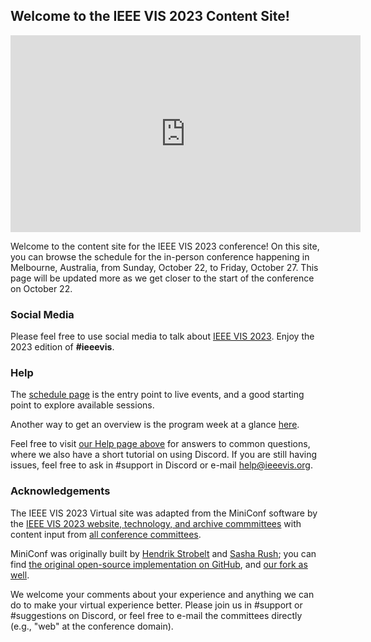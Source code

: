 ## Welcome to the IEEE VIS 2023 Content Site!
<!-- <div class="embed-responsive embed-responsive-16by9 mb-4">
<iframe class="" width="560" height="315" src="https://www.youtube.com/embed/1kqiJU4eShQ?rel=0" frameborder="0" allow="accelerometer; autoplay; clipboard-write; encrypted-media; gyroscope; picture-in-picture" allowfullscreen></iframe>
</div>

The above video is a short introduction to the conference that includes a welcome message, how to navigate live and static content, and tips for navigating Gather, Discord, as well as this virtual conference website.
 -->

<div class="embed-responsive embed-responsive-16by9 mb-4">
<iframe class="" width="560" height="315" src="https://www.youtube.com/embed/V18W8vDPsaI?rel=0" frameborder="0" allow="accelerometer; autoplay; clipboard-write; encrypted-media; gyroscope; picture-in-picture" allowfullscreen></iframe>
</div>

Welcome to the content site for the IEEE VIS 2023 conference!  On this site, you can browse the schedule for the in-person conference happening in Melbourne, Australia, from Sunday, October 22, to Friday, October 27.  This page will be updated more as we get closer to the start of the conference on October 22.

### Social Media

Please feel free to use social media to talk about [IEEE VIS 2023](http://ieeevis.org/year/2023/welcome).
Enjoy the 2023 edition of <strong>#ieeevis</strong>.

### Help

The [schedule page](calendar.html) is the entry point to live events, and a good starting point to explore available sessions. 

Another way to get an overview is the program week at a glance [here](http://ieeevis.org/year/2023/assets/vis2023-program.pdf).

Feel free to visit [our Help page above](/year/2023/help.html) for answers to common questions, where we also have a short tutorial on using Discord.  If you are still having issues, feel free to ask in #support in Discord or e-mail help@ieeevis.org.

### Acknowledgements

The IEEE VIS 2023 Virtual site was adapted from the MiniConf software by the [IEEE VIS 2023 website, technology, and archive commmittees](http://ieeevis.org/year/2023/info/committees/conference-committee) with content input from [all conference committees](http://ieeevis.org/year/2021/info/committees/conference-committee).

MiniConf was originally built by [Hendrik Strobelt](http://twitter.com/hen_str) and [Sasha Rush](http://twitter.com/srush_nlp); you can find [the original open-source implementation on GitHub](https://github.com/Mini-Conf/Mini-Conf), and [our fork as well](https://github.com/ieee-vgtc/vis-virtual-website).

We welcome your comments about your experience and anything we can do to make your virtual experience better.  Please join us in #support or #suggestions on Discord, or feel free to e-mail the committees directly (e.g., "web" at the conference domain).
